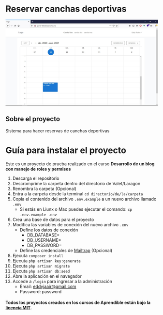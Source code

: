 # Reservar canchas deportivas

![Imagen del sistema!](public/img/photo.jpg "Imagen del sistema")

## Sobre el proyecto

Sistema para hacer reservas de canchas deportivas

# Guía para instalar el proyecto
Este es un proyecto de prueba realizado en el curso **Desarrollo de un blog con manejo de roles y permisos**

1. Descarga el repositorio
2. Descromprime la carpeta dentro del directorio de Valet/Laragon
3. Renombra la carpeta (Opcional) 
4. Entra a la carpeta desde la terminal `cd directorio/de/la/carpeta`
5. Copia el contenido del archivo `.env.example` a un nuevo archivo llamado `.env`
    * Si estás en Liunx o Mac puedes ejecutar el comando: `cp .env.example .env`
6. Crea una base de datos para el proyecto
7. Modifica las variables de conexión del nuevo archivo `.env` 
    * Define los datos de conexión 
        * DB_DATABASE=
        * DB_USERNAME=
        * DB_PASSWORD=
    * Define las credenciales de [Mailtrap](https://mailtrap.io/) (Opcional)
8. Ejecuta `composer install`
9. Ejecuta `php artisan key:generate`
10. Ejecuta `php artisan migrate`
11. Ejecuta `php artisan db:seed`
13. Abre la aplicación en el navegador
14. Accede a `/login` para ingresar a la administración
    * Email: eddyjaair@gmail.com
    * Password: password

#### Todos los proyectos creados en los cursos de Aprendible están bajo la [licencia MIT](https://opensource.org/licenses/MIT).
